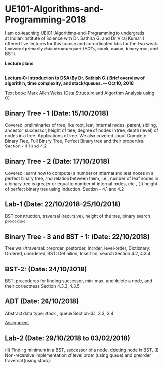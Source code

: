 # UE101-Algorithms-and-Programming-2018
I am co-teaching UE101-Algorithms-and-Programming to undergrads<br>
at Indian Institute of Science with Dr. Sathish G. and Dr. Viraj Kumar.
I offered five lectures for this course and co-ordinated labs for the
two weak. I covered primarily data structure part (ADTs, stack, queue,
binary tree, and BST).

<b>Lecture plans </b><br><br>

<b>Lecture-0: Introduction to DSA (By Dr. Sathish G.)
 Brief overview of algorithm, time complexity, and stack/queues. 
  -- Oct 10, 2018</b> <br>

Text book: Mark Allen Weiss (Data Structure and Algorithm Analysis
using C)

Binary Tree - 1 (Date: 15/10/2018)
-----------------------------------------------------
Covered: preliminaries of tree, like root, leaf, internal nodes, parent, sibling,
ancestor, successor, height of tree, degree of nodes in tree, depth (level)
of nodes in a tree. Applications of tree. We also covered about Complete
Binary Tree, Full Binary Tree, Perfect Binary tree and their properties.
Section - 4.1 and 4.2

Binary Tree - 2 (Date: 17/10/2018)
--------------------------------------------------
Covered: learnt how to compute (i) number of internal and leaf nodes in a
perfect binary tree, and relation between them, i.e., number of leaf nodes
in a binary tree is greater or equal to number of internal nodes, etc ,
(ii) height of perfect binary tree using induction.
Section - 4.1 and 4.2

Lab-1 (Date: 22/10/2018-25/10/2018)
------------------------------------------------------
BST construction, traversal (recursive), height of the tree, binary search
procedure


Binary Tree  - 3 and BST - 1: (Date: 22/10/2018)
-----------------------------------------------------------------------
Tree walk/traversal: preorder, postorder, inorder, level-order,
Dictionary: Ordered, unordered,
BST:  Definition, Insertion, search
Section 4.2, 4.3.4

BST-2: (Date: 24/10/2018)
------------------------------------------------
BST: procedures for finding successor, min, max, and delete a node,
and their correctness
Section 4.3.3, 4.3.5

ADT (Date: 26/10/2018)
-------------------------------------
Abstract data type: stack , queue
Section-3.1, 3.3, 3.4

<a href="assignment-4.pdf"> Assignment </a>

Lab-2 (Date: 29/10/2018 to 03/02/2018)
---------------------------------------------------------
(ii) Finding minimum in a BST, successor of a node, deleting node in
BST, (I) Non-recursive implementation of level order (using queue) and
preorder traversal (using stack).


